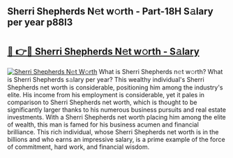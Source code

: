 ## Sherri Shepherds N𝚎t w𝚘rth - Part-18H S𝚊lary per year p88l3

# <h2><a href="http://gc3yz0m.nevu.top/?p=Sherri+Shepherds">🔗 👉🔴 Sherri Shepherds N𝚎t w𝚘rth - S𝚊lary</a></h2>

[![Sherri Shepherds N𝚎t W𝚘rth](https://i.imgur.com/Oavwk0R.jpeg)](http://gc3yz0m.nevu.top/?p=Sherri+Shepherds)
What is Sherri Shepherds n𝚎t w𝚘rth? What is Sherri Shepherds s𝚊lary per year?
This wealthy individual's Sherri Shepherds net worth is considerable, positioning him among the industry's elite. His income from his employment is considerable, yet it pales in comparison to Sherri Shepherds net worth, which is thought to be significantly larger thanks to his numerous business pursuits and real estate investments. With a Sherri Shepherds net worth placing him among the elite of wealth, this man is famed for his business acumen and financial brilliance. This rich individual, whose Sherri Shepherds net worth is in the billions and who earns an impressive salary, is a prime example of the force of commitment, hard work, and financial wisdom.
